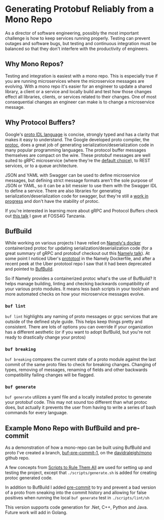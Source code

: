 # Generating Protobuf Reliably from a Mono Repo

As a director of software engineering, possibly the most important challenge is how to keep services running properly. Testing can prevent outages and software bugs, but testing and continuous integration must be balanced so that they don't interfere with the productivity of engineers. 

## Why Mono Repos?
Testing and integration is easiest with a mono repo. This is especially true if you are running microservices where the microservice messages are evolving. With a mono repo it's easier for an engineer to update a shared library, a client or a service and locally build and test how those changes effect all libraries, clients, or services related to their changes. One of most consequential changes an engineer can make is to change a microservice message.

## Why Protocol Buffers?
Google's [proto IDL language](https://developers.google.com/protocol-buffers) is concise, strongly typed and has a clarity that makes it easy to understand. The Google developed proto compiler, the [protoc](https://developers.google.com/protocol-buffers/docs/overview#cross-lang), does a great job of generating serialization/deserialization code in many popular programming languages. The protocol buffer messages themselves are compact on the wire. These protobuf messages are well suited to gRPC microservice (where they're the [default choice](https://grpc.io/docs/what-is-grpc/core-concepts/#service-definition)), to REST services, or to a queue architecture.


JSON and YAML with Swagger can be used to define microservice messages, but defining strict message formats aren't the sole purpose of JSON or YAML, so it can be a bit messier to use them with the Swagger IDL to define a service. There are also libraries for generating serialization/deserialization code for swagger, but they're still a [work in progress](https://github.com/OpenAPITools/openapi-generator/issues/8892) and don't have the stability of protoc.

If you're interested in learning more about gRPC and Protocol Buffers check out [this talk](https://docs.google.com/presentation/d/1x9s_Kti24HubafpT5gfHGb2xqW6e6SUhbPc6caL0YXU/edit?usp=sharing) I gave at FOSS4G Tanzania.

## BufBuild
While working on various projects I have relied on [Namely's docker](https://github.com/namely/docker-protoc) containerized protoc for updating serialization/deserialization code (for a great summary of gRPC and protobuf checkout out this [Namely talk](https://www.youtube.com/watch?v=RoXT_Rkg8LA)). At some point I noticed Uber's [prototool](https://github.com/uber/prototool) in the Namely Dockerfile, and after a recent peek at the Uber prototool repo I saw that it had been deprecated and pointed to [BufBuild](https://github.com/bufbuild/buf). 

So if Namely provides a containerized protoc what's the use of BufBuild? It helps manage building, linting and checking backwards compatibility of your various proto modules. It means less bash scripts in your toolchain and more automated checks on how your microservice messages evolve. 

### `buf lint`
`buf lint` highlights any naming of proto messages or grpc services that are outside of the defined style guide. This helps keep things pretty and consistent. There are lots of options you can override if your organization has a different aesthetic (or if you want to adopt BufBuild, but you're not ready to drastically change your protos)

### `buf breaking`
`buf breaking` compares the current state of a proto module against the last commit of the same proto files to check for breaking changes. Changing of types, removing of messages, renaming of fields and other backwards compatibility failing changes will be flagged.  

### `buf generate`
`buf generate` utilizes a yaml file and a locally installed protoc to generate your protobuf code. This may not sound too different than what protoc does, but actually it prevents the user from having to write a series of bash commands for every language.

## Example Mono Repo with BufBuild and pre-commit
As a demonstration of how a mono-repo can be built using BufBuild and proto I've created a branch, [buf-pre-commit-1](https://github.com/davidraleigh/mono/tree/buf-pre-commit-1), on the [davidraleigh/mono](https://github.com/davidraleigh/mono) github repo. 

A few concepts from [Scripts to Rule Them All](https://github.blog/2015-06-30-scripts-to-rule-them-all/) are used for setting up and testing the project, except that `./scripts/generate.sh` is added for creating protoc generated code.

In addition to BufBuild I added [pre-commit](https://pre-commit.com/) to try and prevent a bad version of a proto from sneaking into the commit history and allowing for false positives when running the local `buf generate` test in `./scripts/lint/sh` 

This version supports code generation for .Net, C++, Python and Java. Future work will add in Golang. 

